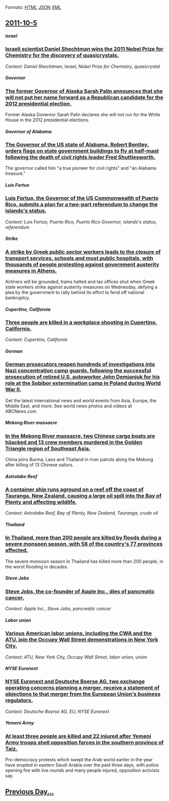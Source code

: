 
Formats: [HTML](2011/10/5/index.html)  [JSON](2011/10/5/index.json)  [XML](2011/10/5/index.xml)  

## [2011-10-5](/news/2011/10/5/index.md)

##### Israel
### [Israeli scientist Daniel Shechtman wins the 2011 Nobel Prize for Chemistry for the discovery of quasicrystals. ](/news/2011/10/5/israeli-scientist-daniel-shechtman-wins-the-2011-nobel-prize-for-chemistry-for-the-discovery-of-quasicrystals.md)
_Context: Daniel Shechtman, Israel, Nobel Prize for Chemistry, quasicrystal_

##### Governor
### [The former Governor of Alaska Sarah Palin announces that she will not put her name forward as a Republican candidate for the 2012 presidential election. ](/news/2011/10/5/the-former-governor-of-alaska-sarah-palin-announces-that-she-will-not-put-her-name-forward-as-a-republican-candidate-for-the-2012-presidenti.md)
Former Alaska Governor Sarah Palin declares she will not run for the White House in the 2012 presidential elections.

##### Governor of Alabama
### [The Governor of the US state of Alabama, Robert Bentley, orders flags on state government buildings to fly at half-mast following the death of civil rights leader Fred Shuttlesworth. ](/news/2011/10/5/the-governor-of-the-us-state-of-alabama-robert-bentley-orders-flags-on-state-government-buildings-to-fly-at-half-mast-following-the-death.md)
The governor called him &quot;a true pioneer for civil rights&quot; and &quot;an Alabama treasure.&quot; 

##### Luis Fortuo
### [Luis Fortuo, the Governor of the US Commonwealth of Puerto Rico, submits a plan for a two-part referendum to change the islands's status. ](/news/2011/10/5/luis-fortuno-the-governor-of-the-us-commonwealth-of-puerto-rico-submits-a-plan-for-a-two-part-referendum-to-change-the-islands-s-status.md)
_Context: Luis Fortuo, Puerto Rico, Puerto Rico Governor, islands's status, referendum_

##### Strike
### [A strike by Greek public sector workers leads to the closure of transport services, schools and most public hospitals, with thousands of people protesting against government austerity measures in Athens. ](/news/2011/10/5/a-strike-by-greek-public-sector-workers-leads-to-the-closure-of-transport-services-schools-and-most-public-hospitals-with-thousands-of-peo.md)
Airliners will be grounded, trains halted and tax offices shut when Greek state workers strike against austerity measures on Wednesday, defying a plea by the government to rally behind its effort to fend off national bankruptcy.

##### Cupertino, California
### [Three people are killed in a workplace shooting in Cupertino, California. ](/news/2011/10/5/three-people-are-killed-in-a-workplace-shooting-in-cupertino-california.md)
_Context: Cupertino, California_

##### German
### [German prosecutors reopen hundreds of investigations into Nazi concentration camp guards, following the successful prosecution of retired U.S. autoworker John Demjanjuk for his role at the Sobibor extermination camp in Poland during World War II. ](/news/2011/10/5/german-prosecutors-reopen-hundreds-of-investigations-into-nazi-concentration-camp-guards-following-the-successful-prosecution-of-retired-u.md)
Get the latest international news and world events from Asia, Europe, the Middle East, and more. See world news photos and videos at ABCNews.com

##### Mekong River massacre
### [In the Mekong River massacre, two Chinese cargo boats are hijacked and 13 crew members murdered in the Golden Triangle region of Southeast Asia. ](/news/2011/10/5/in-the-mekong-river-massacre-two-chinese-cargo-boats-are-hijacked-and-13-crew-members-murdered-in-the-golden-triangle-region-of-southeast-a.md)
China joins Burma, Laos and Thailand in river patrols along the Mekong after killing of 13 Chinese sailors.

##### Astrolabe Reef
### [A container ship runs aground on a reef off the coast of Tauranga, New Zealand, causing a large oil spill into the Bay of Plenty and affecting wildlife. ](/news/2011/10/5/a-container-ship-runs-aground-on-a-reef-off-the-coast-of-tauranga-new-zealand-causing-a-large-oil-spill-into-the-bay-of-plenty-and-affecti.md)
_Context: Astrolabe Reef, Bay of Plenty, New Zealand, Tauranga, crude oil_

##### Thailand
### [In Thailand, more than 200 people are killed by floods during a severe monsoon season, with 58 of the country's 77 provinces affected. ](/news/2011/10/5/in-thailand-more-than-200-people-are-killed-by-floods-during-a-severe-monsoon-season-with-58-of-the-country-s-77-provinces-affected.md)
The severe monsoon season in Thailand has killed more than 200 people, in the worst flooding in decades.

##### Steve Jobs
### [Steve Jobs, the co-founder of Apple Inc., dies of pancreatic cancer. ](/news/2011/10/5/steve-jobs-the-co-founder-of-apple-inc-dies-of-pancreatic-cancer.md)
_Context: Apple Inc., Steve Jobs, pancreatic cancer_

##### Labor union
### [Various American labor unions, including the CWA and the ATU, join the Occupy Wall Street demonstrations in New York City. ](/news/2011/10/5/various-american-labor-unions-including-the-cwa-and-the-atu-join-the-occupy-wall-street-demonstrations-in-new-york-city.md)
_Context: ATU, New York City, Occupy Wall Street, labor union, union_

##### NYSE Euronext
### [NYSE Euronext and Deutsche Boerse AG, two exchange operating concerns planning a merger, receive a statement of objections to that merger from the European Union's business regulators. ](/news/2011/10/5/nyse-euronext-and-deutsche-boerse-ag-two-exchange-operating-concerns-planning-a-merger-receive-a-statement-of-objections-to-that-merger-fr.md)
_Context: Deutsche Boerse AG, EU, NYSE Euronext_

##### Yemeni Army
### [At least three people are killed and 22 injured after Yemeni Army troops shell opposition forces in the southern province of Taiz. ](/news/2011/10/5/at-least-three-people-are-killed-and-22-injured-after-yemeni-army-troops-shell-opposition-forces-in-the-southern-province-of-taiz.md)
Pro-democracy protests which swept the Arab world earlier in the year have erupted in eastern Saudi Arabia over the past three days, with police opening fire with live rounds and many people injured, opposition activists say.

## [Previous Day...](/news/2011/10/4/index.md)

